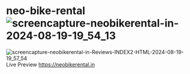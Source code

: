 # neo-bike-rental![screencapture-neobikerental-in-2024-08-19-19_54_13](https://github.com/user-attachments/assets/73d23f96-4b87-48bd-84c7-0170cd3c31e4)
![screencapture-neobikerental-in-Reviews-INDEX2-HTML-2024-08-19-19_57_54](https://github.com/user-attachments/assets/6bad5990-ea95-40e5-b522-7c021b632dd1)
Live Preview https://neobikerental.in
